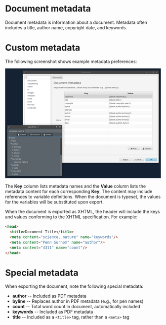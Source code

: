 # Document metadata

Document metadata is information about a document. Metadata often includes
a title, author name, copyright date, and keywords.

# Custom metadata

The following screenshot shows example metadata preferences:

![Metadata screenshot](images/screenshots/09.png)

The **Key** column lists metadata names and the **Value** column lists
the metadata content for each corresponding **Key**. The content may
include references to variable definitions. When the document is typeset,
the values for the variables will be substituted upon export.

When the document is exported as XHTML, the header will include the
keys and values conforming to the XHTML specification. For example:

``` html
<head>
  <title>Document Title</title>
  <meta content="science, nature" name="keywords"/>
  <meta content="Penn Surnom" name="author"/>
  <meta content="4311" name="count"/>
</head>
```

# Special metadata

When exporting the document, note the following special metadata:

* **author** -- Included as PDF metadata
* **byline** -- Replaces author in PDF metadata (e.g., for pen names)
* **count** -- Total word count in document, automatically included
* **keywords** -- Included as PDF metadata
* **title** -- Included as a `<title>` tag, rather than a `<meta>` tag

